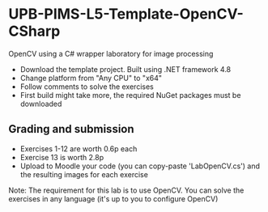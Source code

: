 # UPB-PIMS-L5-Template-OpenCV-CSharp
OpenCV using a C# wrapper laboratory for image processing

- Download the template project. Built using .NET framework 4.8
- Change platform from "Any CPU" to "x64"
- Follow comments to solve the exercises
- First build might take more, the required NuGet packages must be downloaded

## Grading and submission
- Exercises 1-12 are worth 0.6p each
- Exercise 13 is worth 2.8p
- Upload to Moodle your code (you can copy-paste 'LabOpenCV.cs') and the resulting images for each exercise

Note: The requirement for this lab is to use OpenCV. You can solve the exercises in any language (it's up to you to configure OpenCV)
